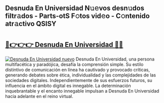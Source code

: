 ## Desnuda En Universidad N𝚞𝚎vos desn𝚞dos filtr𝚊dos - Parts-otS F𝚘tos vid𝚎o - C𝚘ntenido atr𝚊ctivo QSlSY

# <h2><a href="http://mb6dk5.tromn.icu/?c=Desnuda+En+Universidad">🔗👉👉👉 Desnuda En Universidad 🔗🔗</a></h2>

[![Desnuda En Universidad nuevo](https://i.imgur.com/pEAQMta.gif)](http://mb6dk5.tromn.icu/?c=Desnuda+En+Universidad)
Desnuda En Universidad, una persona multifacética y paradójica, desafía la comprensión simple. Su estilo distintivo de comunicación en línea ha cautivado y provocado críticas, generando debates sobre ética, individualidad y las complejidades de las sociedades digitales. Independientemente de sus esfuerzos futuros, su influencia en el ámbito digital es innegable. La determinación inquebrantable y el encanto innegable impulsan a Desnuda En Universidad hacia adelante en el reino virtual.
